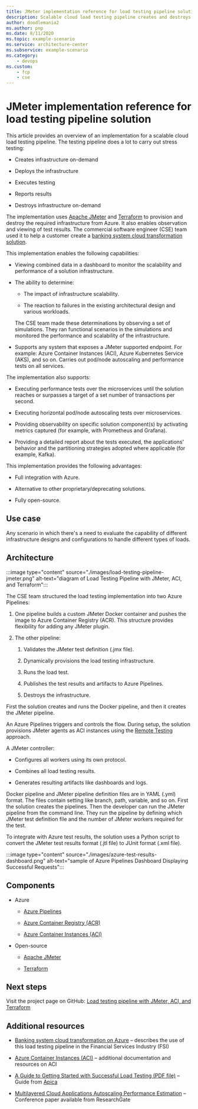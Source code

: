 ```yaml
---
title: JMeter implementation reference for load testing pipeline solution
description: Scalable cloud load testing pipeline creates and destroys infrastructure on-demand for stress testing.
author: doodlemania2
ms.author: pnp
ms.date: 8/11/2020
ms.topic: example-scenario
ms.service: architecture-center
ms.subservice: example-scenario
ms.category: 
    - devops
ms.custom: 
    - fcp
    - cse
---
```


# JMeter implementation reference for load testing pipeline solution

This article provides an overview of an implementation for a scalable cloud load testing pipeline. The testing pipeline does a lot to carry out stress testing:

* Creates infrastructure on-demand

* Deploys the infrastructure

* Executes testing

* Reports results

* Destroys infrastructure on-demand

The implementation uses [Apache JMeter](https://jmeter.apache.org/) and [Terraform](https://www.terraform.io/) to provision and destroy the required infrastructure from Azure. It also enables observation and viewing of test results. The commercial software engineer (CSE) team used it to help a customer create a [banking system cloud transformation solution](banking-system-cloud-transformation.md).

This implementation enables the following capabilities:

* Viewing combined data in a dashboard to monitor the scalability and performance of a solution infrastructure.

* The ability to determine:

  * The impact of infrastructure scalability.

  * The reaction to failures in the existing architectural design and various workloads.

  The CSE team made these determinations by observing a set of simulations. They ran functional scenarios in the simulations and monitored the performance and scalability of the infrastructure.

* Supports any system that exposes a JMeter supported endpoint. For example: Azure Container Instances (ACI), Azure Kubernetes Service (AKS), and so on. Carries out pod/node autoscaling and performance tests on all services.

The implementation also supports:

* Executing performance tests over the microservices until the solution reaches or surpasses a target of a set number of transactions per second.

* Executing horizontal pod/node autoscaling tests over microservices.

* Providing observability on specific solution component(s) by activating metrics captured (for example, with Prometheus and Grafana).

* Providing a detailed report about the tests executed, the applications' behavior and the partitioning strategies adopted where applicable (for example, Kafka).

This implementation provides the following advantages:

* Full integration with Azure.

* Alternative to other proprietary/deprecating solutions.

* Fully open-source.

## Use case

Any scenario in which there's a need to evaluate the capability of different infrastructure designs and configurations to handle different types of loads.

## Architecture

:::image type="content" source="./images/load-testing-pipeline-jmeter.png" alt-text="diagram of Load Testing Pipeline with JMeter, ACI, and Terraform":::

The CSE team structured the load testing implementation into two Azure Pipelines:

1. One pipeline builds a custom JMeter Docker container and pushes the image to Azure Container Registry (ACR). This structure provides flexibility for adding any JMeter plugin.

1. The other pipeline:

    1. Validates the JMeter test definition (.jmx file).

    1. Dynamically provisions the load testing infrastructure.

    1. Runs the load test.

    1. Publishes the test results and artifacts to Azure Pipelines.

    1. Destroys the infrastructure.

First the solution creates and runs the Docker pipeline, and then it creates the JMeter pipeline.

An Azure Pipelines triggers and controls the flow. During setup, the solution provisions JMeter agents as ACI instances using the [Remote Testing](https://jmeter.apache.org/usermanual/remote-test.html) approach.

A JMeter controller:

* Configures all workers using its own protocol.

* Combines all load testing results.

* Generates resulting artifacts like dashboards and logs.

Docker pipeline and JMeter pipeline definition files are in YAML (.yml) format. The files contain setting like branch, path, variable, and so on. First the solution creates the pipelines. Then the developer can run the JMeter pipeline from the command line. They run the pipeline by defining which JMeter test definition file and the number of JMeter workers required for the test.

To integrate with Azure test results, the solution uses a Python script to convert the JMeter test results format (.jtl file) to JUnit format (.xml file).

:::image type="content" source="./images/azure-test-results-dashboard.png" alt-text="sample of Azure Pipelines Dashboard Displaying Successful Requests":::

## Components

* Azure

  * [Azure Pipelines](https://azure.microsoft.com/services/devops/pipelines/)

  * [Azure Container Registry (ACR)](https://azure.microsoft.com/services/container-registry/)

  * [Azure Container Instances (ACI)](https://azure.microsoft.com/services/container-instances/)

* Open-source

  * [Apache JMeter](https://jmeter.apache.org/)

  * [Terraform](https://www.terraform.io/)

## Next steps

Visit the project page on GitHub: [Load testing pipeline with JMeter, ACI, and Terraform](https://github.com/Azure-Samples/jmeter-aci-terraform)

## Additional resources

* [Banking system cloud transformation on Azure](banking-system-cloud-transformation.md)  – describes the use of this load testing pipeline in the Financial Services Industry (FSI)

* [Azure Container Instances (ACI)](/azure/container-instances/) – additional documentation and resources on ACI

* [A Guide to Getting Started with Successful Load Testing (PDF file)](https://www.proxy-sniffer.com/en/doc/LoadTestKnowHowEN.pdf) – Guide from [Apica](https://www.apicasystems.com/)

* [Multilayered Cloud Applications Autoscaling Performance Estimation](https://www.researchgate.net/publication/323791761_Multilayered_Cloud_Applications_Autoscaling_Performance_Estimation) – Conference paper available from ResearchGate
